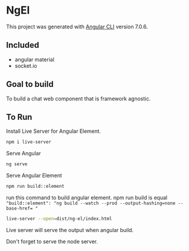 # NgEl

This project was generated with [Angular CLI](https://github.com/angular/angular-cli) version 7.0.6.

## Included

- angular material
- socket.io

## Goal to build

To build a chat web component that is framework agnostic.

## To Run

Install Live Server for Angular Element.

```bash
npm i live-server
```

Serve Angular

```bash
ng serve
```

Serve Angular Element

```bash 
npm run build::element
```  

run this command to build angular element.
npm run build is equal `"build::element": "ng build --watch --prod --output-hashing=none --base-href= "`

```bash 
live-server --open=dist/ng-el/index.html
``` 

Live server will serve the output when angular build.

Don't forget to serve the node server.
